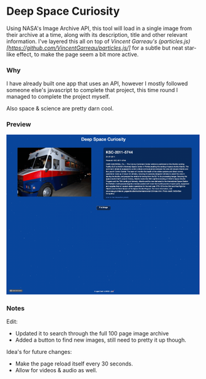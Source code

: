 # Deep Space Curiosity

Using NASA's Image Archive API, this tool will load in a single image from their archive at a time, along with its description, title and other relevant information.
I've layered this all on top of _Vincent Garreau's (particles.js)[https://github.com/VincentGarreau/particles.js/]_ for a subtle but neat star-like effect, to make the page seem a bit more active.

### Why

I have already built one app that uses an API, however I mostly followed someone else's javascript to complete that project, this time round I managed to complete the project myself.

Also space & science are pretty darn cool.

### Preview

![Preview Gif](preview.gif)


### Notes

Edit:
* Updated it to search through the full 100 page image archive
* Added a button to find new images, still need to pretty it up though.

Idea's for future changes:
* Make the page reload itself every 30 seconds.
* Allow for videos & audio as well.